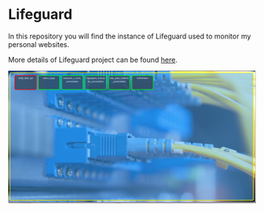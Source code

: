 # Lifeguard

In this repository you will find the instance of Lifeguard used to monitor my personal websites.

More details of Lifeguard project can be found [here](https://lifeguardsystem.github.io/lifeguard).

![Dashboard](./docs/dashboard.png)
